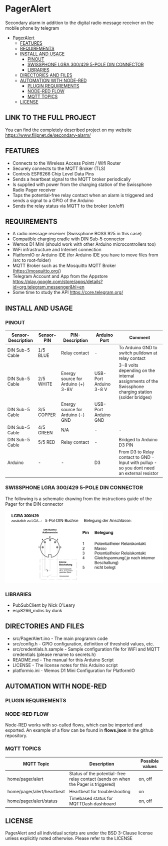 # PagerAlert

Secondary alarm in addition to the digital radio message receiver on the mobile phone by telegram

<!-- TOC -->

- [PagerAlert](#pageralert)
    - [FEATURES](#features)
    - [REQUIREMENTS](#requirements)
    - [INSTALL AND USAGE](#install-and-usage)
        - [PINOUT](#pinout)
        - [SWISSPHONE LGRA 300/429 5-POLE DIN CONNECTOR](#swissphone-lgra-300429-5-pole-din-connector)
        - [LIBRARIES](#libraries)
    - [DIRECTORIES AND FILES](#directories-and-files)
    - [AUTOMATION WITH NODE-RED](#automation-with-node-red)
        - [PLUGIN REQUIREMENTS](#plugin-requirements)
        - [NODE-RED FLOW](#node-red-flow)
        - [MQTT TOPICS](#mqtt-topics)
    - [LICENSE](#license)

<!-- /TOC -->

## LINK TO THE FULL PROJECT
You can find the completely described project on my website https://www.filipnet.de/secondary-alarm/

## FEATURES

- Connects to the Wireless Access Pointt / Wifi Router
- Securely connects to the MQTT Broker (TLS)
- Controls ESP8266 Chip Level Data Pins
- Sends a heartbeat signal to the MQTT broker periodically
- Is supplied with power from the charging station of the Swissphone Radio Pager receiver
- Taps the potential-free relay contact when an alarm is triggered and sends a signal to a GPIO of the Arduino
- Sends the relay status via MQTT to the broker (on/off)

## REQUIREMENTS

- A radio message receiver (Swissphone BOSS 925 in this case)
- Compatible charging cradle with DIN Sub-5 connector
- Wemos D1 Mini (should work with other Arduino microcontrollers too)
- WiFi infrastructure and Internet connection
- PlatformIO or Arduino IDE (for Arduino IDE you have to move files from /src to root-folder)
- MQTT Broker such as the Mosquitto MQTT Broker (https://mosquitto.org/)
- Telegram Account and App from the Appstore https://play.google.com/store/apps/details?id=org.telegram.messenger&hl=en
- Some time to study the API https://core.telegram.org/

## INSTALL AND USAGE

### PINOUT

| Sensor-Description | Sensor-PIN | PIN-Description | Arduino Port| Comment |
| --- | --- | --- | --- | --- |
| DIN Sub-5 Cable | 1/5 BLUE | Relay contact | - | To Arduino GND to switch pulldown at relay contact | - |
| DIN Sub-5 Cable | 2/5 WHITE	| Energy source for Arduino (+) 3-8V| USB-Port Arduino 3-8 V | 3-8 volts depending on the internal assignments of the Swissphone charging station (solder bridges) |
| DIN Sub-5 Cable | 3/5	COPPER | Energy source for Arduino (-) GND | USB-Port Arduino GND |
| DIN Sub-5 Cable | 4/5 GREEN	| N/A	| - |	- |
| DIN Sub-5 Cable | 5/5	RED | Relay contact | - | Bridged to Arduino D3 PIN  |
| Arduino | - | - | D3 | From D3 to Relay contact to GND - Input with pullup - so you dont need an external resistor |

### SWISSPHONE LGRA 300/429 5-POLE DIN CONNECTOR

The following is a schematic drawing from the instructions guide of the Pager for the DIN connector

<img src="images/lgra-300-429-5-pole-din-connector.png" alt="Swissphone LGRA 300/429 5-Pole DIN Connector" width="850"/>

### LIBRARIES

- PubSubClient by Nick O'Leary
- esp8266_mdns by dunk

## DIRECTORIES AND FILES

- src/PagerAlert.ino - The main programm code
- src/config.h - GPIO configuration, definition of threshold values, etc.
- src/credentials.h.sample - Sample configuration file for WiFi and MQTT credentials (please rename to secrets.h)
- README.md - The manual for this Arduino Script
- LICENSE - The license notes for this Arduino script
- platformio.ini - Wemos D1 Mini Configuration for PlatformIO

## AUTOMATION WITH NODE-RED

### PLUGIN REQUIREMENTS

### NODE-RED FLOW

Node-RED works with so-called flows, which can be imported and exported. 
An example of a flow can be found in **flows.json** in the github repository.

### MQTT TOPICS

| MQTT Topic | Description | Possible values |
| --- | --- | --- |
| home/pager/alert | Status of the potential-free relay contact (sends on when the Pager is triggered) | on, off |
| home/pager/alert/heartbeat | Heartbeat for troubleshooting | on |
| home/pager/alert/status | Timebased status for MQTTDash dashboard | on, off |

## LICENSE

PagerAlert and all individual scripts are under the BSD 3-Clause license unless explicitly noted otherwise. Please refer to the LICENSE
